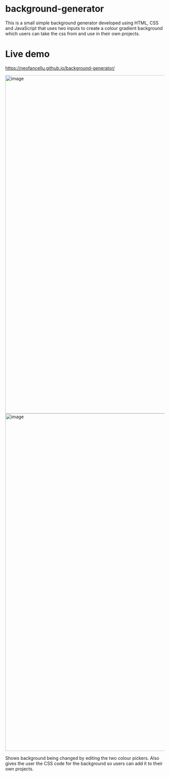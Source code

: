 # background-generator

This is a small simple background generator developed using HTML, CSS and JavaScript that uses two inputs to create a colour gradient background which users can take the css from and use in their own projects.

# Live demo
https://neofancellu.github.io/background-generator/

<img width="1069" alt="image" src="https://github.com/neofancellu/background-generator/assets/31622335/1192e4c4-0027-46f7-a986-c73ccf0222ce"><img width="1067" alt="image" src="https://github.com/neofancellu/background-generator/assets/31622335/44e5e075-8c79-4acd-9c09-27a6796e6862">

Shows background being changed by editing the two colour pickers. Also gives the user the CSS code for the background so users can add it to their own projects.



